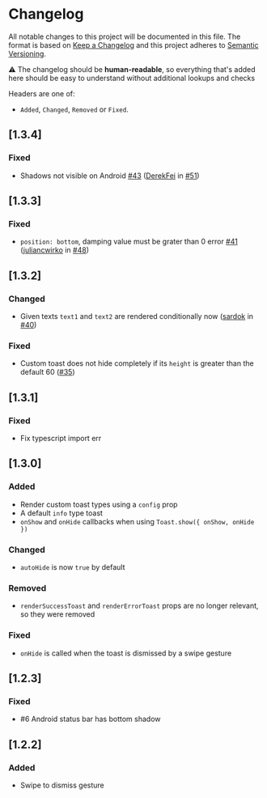 # Changelog

All notable changes to this project will be documented in this file. The format is based on [Keep a Changelog](http://keepachangelog.com/en/1.0.0/)
and this project adheres to [Semantic Versioning](http://semver.org/spec/v2.0.0.html).

⚠️ The changelog should be **human-readable**, so everything that's added here should be easy to understand without additional lookups and checks

Headers are one of:

- `Added`, `Changed`, `Removed` or `Fixed`.

## [1.3.4]

### Fixed

- Shadows not visible on Android [#43](https://github.com/calintamas/react-native-toast-message/issues/43) ([DerekFei](https://github.com/DerekFei) in [#51](https://github.com/calintamas/react-native-toast-message/pull/51))

## [1.3.3]

### Fixed

- `position: bottom`, damping value must be grater than 0 error [#41](https://github.com/calintamas/react-native-toast-message/issues/41) ([juliancwirko](https://github.com/juliancwirko) in [#48](https://github.com/calintamas/react-native-toast-message/pull/48))

## [1.3.2]

### Changed

- Given texts `text1` and `text2` are rendered conditionally now ([sardok](https://github.com/sardok) in [#40](https://github.com/calintamas/react-native-toast-message/pull/40))

### Fixed

- Custom toast does not hide completely if its `height` is greater than the default 60 ([#35](https://github.com/calintamas/react-native-toast-message/issues/35))

## [1.3.1]

### Fixed

- Fix typescript import err

## [1.3.0]

### Added

- Render custom toast types using a `config` prop
- A default `info` type toast
- `onShow` and `onHide` callbacks when using `Toast.show({ onShow, onHide })`

### Changed

- `autoHide` is now `true` by default

### Removed

- `renderSuccessToast` and `renderErrorToast` props are no longer relevant, so they were removed

### Fixed

- `onHide` is called when the toast is dismissed by a swipe gesture

## [1.2.3]

### Fixed

- #6 Android status bar has bottom shadow

## [1.2.2]

### Added

- Swipe to dismiss gesture
